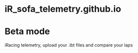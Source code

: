 # iR_sofa_telemetry.github.io
# Beta mode 
iRacing telemetry, upload your .ibt files and compare your laps
